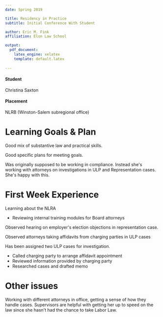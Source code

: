 ```yaml
---
date: Spring 2019

title: Residency in Practice
subtitle: Initial Conference With Student

author: Eric M. Fink
affiliation: Elon Law School

output: 
  pdf_document:
    latex_engine: xelatex
    template: default.latex
    
---
```



#### Student

Christina Saxton

#### Placement

NLRB (Winston-Salem subregional office)

# Learning Goals & Plan

Good mix of substantive law and practical skills. 

Good specific plans for meeting goals. 

Was originally supposed to be working in compliance. Instead she's working with attorneys on investigations in ULP and Representation cases. She's happy with this. 

# First Week Experience 

Learning about the NLRA 
- Reviewing internal training modules for Board attorneys 

Observed hearing on employer's election objections in representation case.

Observed attorneys taking affidavits from charging parties in ULP cases 

Has been assigned two ULP cases for investigation. 
- Called charging party to arrange affidavit appointment
- Reviewed information provided by charging party 
- Researched cases and drafted memo

# Other issues 

Working with different attorneys in office, getting a sense of how they handle cases. Supervisors are helpful with getting her up to speed on the law since she hasn't had the chance to take Labor Law. 